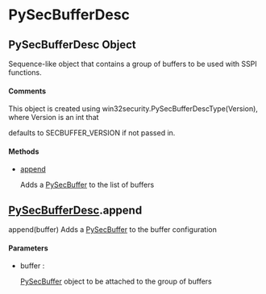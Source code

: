 # PySecBufferDesc


## PySecBufferDesc Object

Sequence-like object that contains a group of buffers to be used with SSPI functions\.

#### Comments

This object is created using win32security\.PySecBufferDescType\(Version\), where Version is an int that 

defaults to SECBUFFER\_VERSION if not passed in\.

#### Methods

  - [append](PySecBufferDesc.md#pysecbufferdescappend)

    Adds a [PySecBuffer](PySecBuffer.md) to the list of buffers&nbsp;


## [PySecBufferDesc](PySecBufferDesc.md#pysecbufferdesc)\.append

append\(buffer\)
Adds a [PySecBuffer](PySecBuffer.md) to the buffer configuration

#### Parameters

  - buffer : 

    [PySecBuffer](PySecBuffer.md) object to be attached to the group of buffers